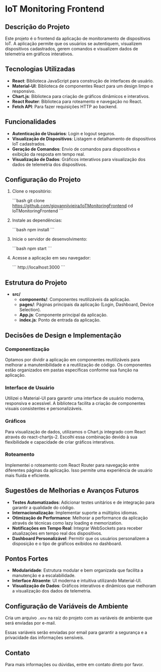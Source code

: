 
# IoT Monitoring Frontend

## Descrição do Projeto

Este projeto é o frontend da aplicação de monitoramento de dispositivos IoT. A aplicação permite que os usuários se autentiquem, visualizem dispositivos cadastrados, gerem comandos e visualizem dados de telemetria em gráficos interativos.

## Tecnologias Utilizadas

- **React**: Biblioteca JavaScript para construção de interfaces de usuário.
- **Material-UI**: Biblioteca de componentes React para um design limpo e responsivo.
- **Chart.js**: Biblioteca para criação de gráficos dinâmicos e interativos.
- **React Router**: Biblioteca para roteamento e navegação no React.
- **Fetch API**: Para fazer requisições HTTP ao backend.

## Funcionalidades

- **Autenticação de Usuários**: Login e logout seguros.
- **Visualização de Dispositivos**: Listagem e detalhamento de dispositivos IoT cadastrados.
- **Geração de Comandos**: Envio de comandos para dispositivos e exibição da resposta em tempo real.
- **Visualização de Dados**: Gráficos interativos para visualização dos dados de telemetria dos dispositivos.

## Configuração do Projeto

1. Clone o repositório:

   \`\`\`bash
   git clone https://github.com/giovannijvieira/IoTMonitoringFrontend
   cd IoTMonitoringFrontend
   \`\`\`

2. Instale as dependências:

   \`\`\`bash
   npm install
   \`\`\`

3. Inicie o servidor de desenvolvimento:

   \`\`\`bash
   npm start
   \`\`\`

4. Acesse a aplicação em seu navegador:

   \`\`\`
   http://localhost:3000
   \`\`\`

## Estrutura do Projeto

- **src/**
  - **components/**: Componentes reutilizáveis da aplicação.
  - **pages/**: Páginas principais da aplicação (Login, Dashboard, Device Selection).
  - **App.js**: Componente principal da aplicação.
  - **index.js**: Ponto de entrada da aplicação.

## Decisões de Design e Implementação

### Componentização

Optamos por dividir a aplicação em componentes reutilizáveis para melhorar a manutenibilidade e a reutilização de código. Os componentes estão organizados em pastas específicas conforme sua função na aplicação.

### Interface de Usuário

Utilizei o Material-UI para garantir uma interface de usuário moderna, responsiva e acessível. A biblioteca facilita a criação de componentes visuais consistentes e personalizáveis.

### Gráficos

Para visualização de dados, utilizamos o Chart.js integrado com React através do react-chartjs-2. Escolhi essa combinação devido à sua flexibilidade e capacidade de criar gráficos interativos.

### Roteamento

Implementei o roteamento com React Router para navegação entre diferentes páginas da aplicação. Isso permite uma experiência de usuário mais fluida e eficiente.

## Sugestões de Melhorias e Avanços Futuros

- **Testes Automatizados**: Adicionar testes unitários e de integração para garantir a qualidade do código.
- **Internacionalização**: Implementar suporte a múltiplos idiomas.
- **Otimização de Performance**: Melhorar a performance da aplicação através de técnicas como lazy loading e memorization.
- **Notificações em Tempo Real**: Integrar WebSockets para receber atualizações em tempo real dos dispositivos.
- **Dashboard Personalizável**: Permitir que os usuários personalizem a disposição e o tipo de gráficos exibidos no dashboard.

## Pontos Fortes

- **Modularidade**: Estrutura modular e bem organizada que facilita a manutenção e a escalabilidade.
- **Interface Atraente**: UI moderna e intuitiva utilizando Material-UI.
- **Visualização de Dados**: Gráficos interativos e dinâmicos que melhoram a visualização dos dados de telemetria.

## Configuração de Variáveis de Ambiente

Cria um arquivo `.env` na raiz do projeto com as variáveis de ambiente que será enviadas por e-mail.


Essas variáveis serão enviadas por email para garantir a segurança e a privacidade das informações sensíveis.

## Contato

Para mais informações ou dúvidas, entre em contato direto por favor.